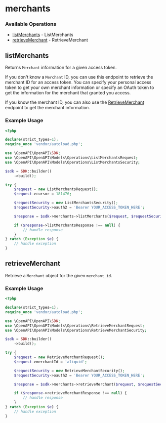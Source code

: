 # merchants

### Available Operations

* [listMerchants](#listmerchants) - ListMerchants
* [retrieveMerchant](#retrievemerchant) - RetrieveMerchant

## listMerchants

Returns `Merchant` information for a given access token.

If you don't know a `Merchant` ID, you can use this endpoint to retrieve the merchant ID for an access token.
You can specify your personal access token to get your own merchant information or specify an OAuth token
to get the information for the  merchant that granted you access.

If you know the merchant ID, you can also use the [RetrieveMerchant](https://developer.squareup.com/reference/square_2021-08-18/merchants-api/retrieve-merchant)
endpoint to get the merchant information.

### Example Usage

```php
<?php

declare(strict_types=1);
require_once 'vendor/autoload.php';

use \OpenAPI\OpenAPI\SDK;
use \OpenAPI\OpenAPI\Models\Operations\ListMerchantsRequest;
use \OpenAPI\OpenAPI\Models\Operations\ListMerchantsSecurity;

$sdk = SDK::builder()
    ->build();

try {
    $request = new ListMerchantsRequest();
    $request->cursor = 181476;

    $requestSecurity = new ListMerchantsSecurity();
    $requestSecurity->oauth2 = 'Bearer YOUR_ACCESS_TOKEN_HERE';

    $response = $sdk->merchants->listMerchants($request, $requestSecurity);

    if ($response->listMerchantsResponse !== null) {
        // handle response
    }
} catch (Exception $e) {
    // handle exception
}
```

## retrieveMerchant

Retrieve a `Merchant` object for the given `merchant_id`.

### Example Usage

```php
<?php

declare(strict_types=1);
require_once 'vendor/autoload.php';

use \OpenAPI\OpenAPI\SDK;
use \OpenAPI\OpenAPI\Models\Operations\RetrieveMerchantRequest;
use \OpenAPI\OpenAPI\Models\Operations\RetrieveMerchantSecurity;

$sdk = SDK::builder()
    ->build();

try {
    $request = new RetrieveMerchantRequest();
    $request->merchantId = 'aliquid';

    $requestSecurity = new RetrieveMerchantSecurity();
    $requestSecurity->oauth2 = 'Bearer YOUR_ACCESS_TOKEN_HERE';

    $response = $sdk->merchants->retrieveMerchant($request, $requestSecurity);

    if ($response->retrieveMerchantResponse !== null) {
        // handle response
    }
} catch (Exception $e) {
    // handle exception
}
```
